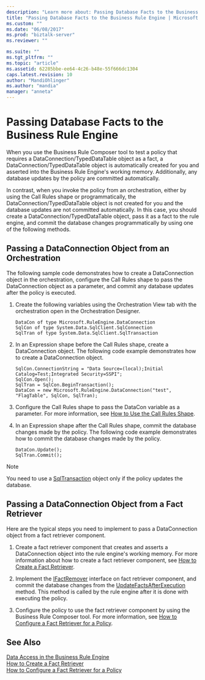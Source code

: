 ```yaml
---
description: "Learn more about: Passing Database Facts to the Business Rule Engine"
title: "Passing Database Facts to the Business Rule Engine | Microsoft Docs"
ms.custom: ""
ms.date: "06/08/2017"
ms.prod: "biztalk-server"
ms.reviewer: ""

ms.suite: ""
ms.tgt_pltfrm: ""
ms.topic: "article"
ms.assetid: 62285bbe-ee64-4c26-b48e-55f666dc1304
caps.latest.revision: 10
author: "MandiOhlinger"
ms.author: "mandia"
manager: "anneta"
---
```

# Passing Database Facts to the Business Rule Engine
When you use the Business Rule Composer tool to test a policy that requires a DataConnection/TypedDataTable object as a fact, a DataConnection/TypedDataTable object is automatically created for you and asserted into the Business Rule Engine's working memory. Additionally, any database updates by the policy are committed automatically.  
  
 In contrast, when you invoke the policy from an orchestration, either by using the Call Rules shape or programmatically, the DataConnection/TypedDataTable object is not created for you and the database updates are not committed automatically. In this case, you should create a DataConnection/TypedDataTable object, pass it as a fact to the rule engine, and commit the database changes programmatically by using one of the following methods.  
  
## Passing a DataConnection Object from an Orchestration  
 The following sample code demonstrates how to create a DataConnection object in the orchestration, configure the Call Rules shape to pass the DataConnection object as a parameter, and commit any database updates after the policy is executed.  
  
1.  Create the following variables using the Orchestration View tab with the orchestration open in the Orchestration Designer.  
  
    ```  
    DataCon of type Microsoft.RuleEngine.DataConnection   
    SqlCon of type System.Data.SqlClient.SqlConnection   
    SqlTran of type System.Data.SqlClient.SqlTransaction   
    ```  
  
2.  In an Expression shape before the Call Rules shape, create a DataConnection object. The following code example demonstrates how to create a DataConnection object.  
  
    ```  
    SqlCon.ConnectionString = "Data Source=(local);Initial Catalog=Test;Integrated Security=SSPI";   
    SqlCon.Open();   
    SqlTran = SqlCon.BeginTransaction();   
    DataCon = new Microsoft.RuleEngine.DataConnection("test", "FlagTable", SqlCon, SqlTran);    
    ```  
  
3.  Configure the Call Rules shape to pass the DataCon variable as a parameter. For more information, see [How to Use the Call Rules Shape](../core/how-to-use-the-call-rules-shape.md).  
  
4.  In an Expression shape after the Call Rules shape, commit the database changes made by the policy. The following code example demonstrates how to commit the database changes made by the policy.  
  
    ```  
    DataCon.Update();   
    SqlTran.Commit();  
    ```  
  
> [!NOTE]
>  You need to use a [SqlTransaction](/dotnet/api/system.data.sqlclient.sqltransaction) object only if the policy updates the database.  
  
## Passing a DataConnection Object from a Fact Retriever  
 Here are the typical steps you need to implement to pass a DataConnection object from a fact retriever component.  
  
1.  Create a fact retriever component that creates and asserts a DataConnection object into the rule engine's working memory. For more information about how to create a fact retriever component, see [How to Create a Fact Retriever](../core/how-to-create-a-fact-retriever.md).  
  
2.  Implement the [IFactRemover](/previous-versions/) interface on fact retriever component, and commit the database changes from the [UpdateFactsAfterExecution](/previous-versions/) method. This method is called by the rule engine after it is done with executing the policy.  
  
3.  Configure the policy to use the fact retriever component by using the Business Rule Composer tool. For more information, see [How to Configure a Fact Retriever for a Policy](../core/how-to-configure-a-fact-retriever-for-a-policy.md).  
  
## See Also  
 [Data Access in the Business Rule Engine](../core/data-access-in-the-business-rule-engine.md)   
 [How to Create a Fact Retriever](../core/how-to-create-a-fact-retriever.md)   
 [How to Configure a Fact Retriever for a Policy](../core/how-to-configure-a-fact-retriever-for-a-policy.md)